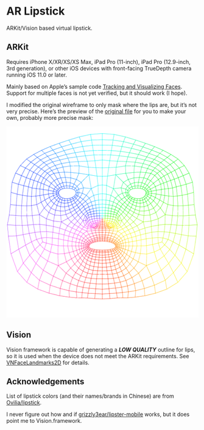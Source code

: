 # AR Lipstick

ARKit/Vision based virtual lipstick.

## ARKit

Requires iPhone X/XR/XS/XS Max, iPad Pro (11-inch), iPad Pro (12.9-inch, 3rd generation), or other iOS devices with front-facing TrueDepth camera running iOS 11.0 or later.

Mainly based on Apple’s sample code [Tracking and Visualizing Faces](https://developer.apple.com/documentation/arkit/tracking_and_visualizing_faces).
Support for multiple faces is not yet verified, but it should work (I hope).

I modified the original wireframe to 
only mask where the lips are, 
but it’s not very precise.
Here’s the preview of the 
[original file](.github/wireframeTexture.png)
for you to make your own, 
probably more precise mask:

[![Face Wireframe](.github/wireframePreview.png)](.github/wireframeTexture.png)

## Vision

Vision framework is capable of generating 
a ***LOW QUALITY*** outline for lips,
so it is used when the device 
does not meet the ARKit requirements.
See [VNFaceLandmarks2D](https://developer.apple.com/documentation/vision/vnfacelandmarks2d) for details.

## Acknowledgements

List of lipstick colors (and their names/brands in Chinese) are from [Ovilia/lipstick](https://github.com/Ovilia/lipstick).

I never figure out how and if [grizzly3ear/lipster-mobile](https://github.com/grizzly3ear/lipster-mobile) works, but it does point me to Vision.framework.
